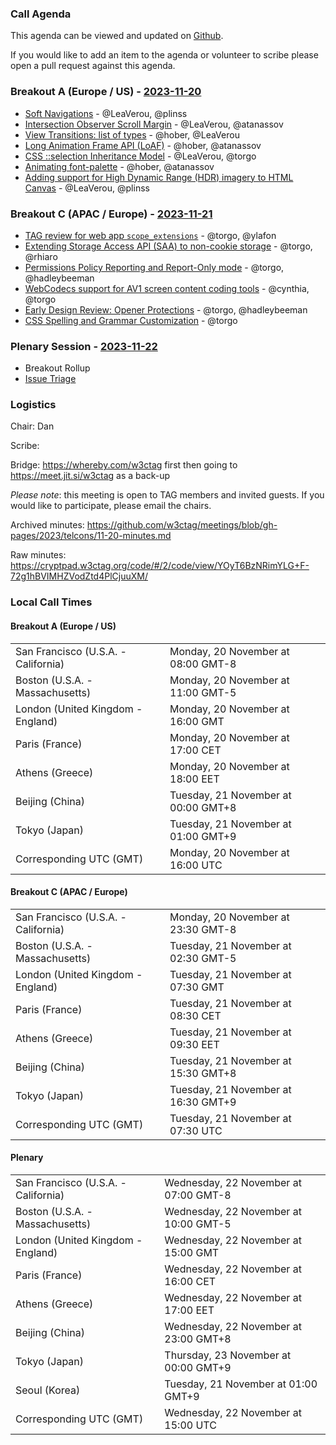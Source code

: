 ### Call Agenda

This agenda can be viewed and updated on [Github](https://github.com/w3ctag/meetings/blob/gh-pages/2023/telcons/11-20-agenda.md).

If you would like to add an item to the agenda or volunteer to scribe please open a pull request against this agenda.

### Breakout A (Europe / US) - [2023-11-20](https://www.timeanddate.com/worldclock/converter.html?iso=20231120T160000&p1=224&p2=43&p3=136&p4=195&p5=26&p6=33&p7=248&p8=235)

* [Soft Navigations](https://github.com/w3ctag/design-reviews/issues/879) - @LeaVerou, @plinss
* [Intersection Observer Scroll Margin](https://github.com/w3ctag/design-reviews/issues/905) - @LeaVerou, @atanassov
* [View Transitions: list of types](https://github.com/w3ctag/design-reviews/issues/908) - @hober, @LeaVerou
* [Long Animation Frame API (LoAF)](https://github.com/w3ctag/design-reviews/issues/911) - @hober, @atanassov
* [CSS ::selection Inheritance Model](https://github.com/w3ctag/design-reviews/issues/914) - @LeaVerou, @torgo
* [Animating font-palette](https://github.com/w3ctag/design-reviews/issues/915) - @hober, @atanassov
* [Adding support for High Dynamic Range (HDR) imagery to HTML Canvas](https://github.com/w3ctag/design-reviews/issues/917) - @LeaVerou, @plinss

### Breakout C (APAC / Europe) - [2023-11-21](https://www.timeanddate.com/worldclock/converter.html?iso=20231121T073000&p1=224&p2=43&p3=136&p4=195&p5=26&p6=33&p7=248&p8=235)

* [TAG review for web app `scope_extensions`](https://github.com/w3ctag/design-reviews/issues/875) - @torgo, @ylafon
* [Extending Storage Access API (SAA) to non-cookie storage](https://github.com/w3ctag/design-reviews/issues/906) - @torgo, @rhiaro
* [Permissions Policy Reporting and Report-Only mode](https://github.com/w3ctag/design-reviews/issues/909) - @torgo, @hadleybeeman
* [WebCodecs support for AV1 screen content coding tools](https://github.com/w3ctag/design-reviews/issues/912) - @cynthia, @torgo
* [Early Design Review: Opener Protections](https://github.com/w3ctag/design-reviews/issues/916) - @torgo, @hadleybeeman
* [CSS Spelling and Grammar Customization](https://github.com/w3ctag/design-reviews/issues/913) - @torgo

### Plenary Session - [2023-11-22](https://www.timeanddate.com/worldclock/converter.html?iso=20231122T150000&p1=224&p2=43&p3=136&p4=195&p5=26&p6=33&p7=248&p8=235)

* Breakout Rollup
* [Issue Triage](https://github.com/w3ctag/design-reviews/issues?q=is%3Aissue+is%3Aopen+label%3A%22Progress%3A+untriaged%22)

### Logistics

Chair: Dan

Scribe:

Bridge: https://whereby.com/w3ctag first then going to https://meet.jit.si/w3ctag as a back-up

*Please note*: this meeting is open to TAG members and invited guests. If you would like to participate, please email the chairs.

Archived minutes: https://github.com/w3ctag/meetings/blob/gh-pages/2023/telcons/11-20-minutes.md

Raw minutes: https://cryptpad.w3ctag.org/code/#/2/code/view/YOyT6BzNRimYLG+F-72g1hBVIMHZVodZtd4PlCjuuXM/


### Local Call Times

#### Breakout A (Europe / US)

<table>
<tr><td> San Francisco (U.S.A. - California) <td> Monday, 20 November at 08:00 GMT-8</td></tr>
<tr><td> Boston (U.S.A. - Massachusetts) <td> Monday, 20 November at 11:00 GMT-5</td></tr>
<tr><td> London (United Kingdom - England) <td> Monday, 20 November at 16:00 GMT</td></tr>
<tr><td> Paris (France) <td> Monday, 20 November at 17:00 CET</td></tr>
<tr><td> Athens (Greece) <td> Monday, 20 November at 18:00 EET</td></tr>
<tr><td> Beijing (China) <td> Tuesday, 21 November at 00:00 GMT+8</td></tr>
<tr><td> Tokyo (Japan) <td> Tuesday, 21 November at 01:00 GMT+9</td></tr>
<tr><td> Corresponding UTC (GMT) <td> Monday, 20 November at 16:00 UTC</td></tr>
</table>

#### Breakout C (APAC / Europe)

<table>
<tr><td> San Francisco (U.S.A. - California) <td> Monday, 20 November at 23:30 GMT-8</td></tr>
<tr><td> Boston (U.S.A. - Massachusetts) <td> Tuesday, 21 November at 02:30 GMT-5</td></tr>
<tr><td> London (United Kingdom - England) <td> Tuesday, 21 November at 07:30 GMT</td></tr>
<tr><td> Paris (France) <td> Tuesday, 21 November at 08:30 CET</td></tr>
<tr><td> Athens (Greece) <td> Tuesday, 21 November at 09:30 EET</td></tr>
<tr><td> Beijing (China) <td> Tuesday, 21 November at 15:30 GMT+8</td></tr>
<tr><td> Tokyo (Japan) <td> Tuesday, 21 November at 16:30 GMT+9</td></tr>
<tr><td> Corresponding UTC (GMT) <td> Tuesday, 21 November at 07:30 UTC</td></tr>
</table>

#### Plenary

<table>
<tr><td> San Francisco (U.S.A. - California) <td> Wednesday, 22 November at 07:00 GMT-8</td></tr>
<tr><td> Boston (U.S.A. - Massachusetts) <td> Wednesday, 22 November at 10:00 GMT-5</td></tr>
<tr><td> London (United Kingdom - England) <td> Wednesday, 22 November at 15:00 GMT</td></tr>
<tr><td> Paris (France) <td> Wednesday, 22 November at 16:00 CET</td></tr>
<tr><td> Athens (Greece) <td> Wednesday, 22 November at 17:00 EET</td></tr>
<tr><td> Beijing (China) <td> Wednesday, 22 November at 23:00 GMT+8</td></tr>
<tr><td> Tokyo (Japan) <td> Thursday, 23 November at 00:00 GMT+9</td></tr>
<tr><td> Seoul (Korea) <td> Tuesday, 21 November at 01:00 GMT+9</td></tr>
<tr><td> Corresponding UTC (GMT) <td> Wednesday, 22 November at 15:00 UTC</td></tr>
</table>

